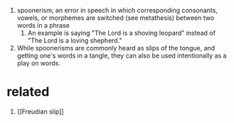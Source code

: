 1. spoonerism; an error in speech in which corresponding consonants, vowels, or morphemes are switched (see metathesis) between two words in a phrase
	1. An example is saying "The Lord is a shoving leopard" instead of "The Lord is a loving shepherd."
2. While spoonerisms are commonly heard as slips of the tongue, and getting one's words in a tangle, they can also be used intentionally as a play on words.

# related
1. [[Freudian slip]]